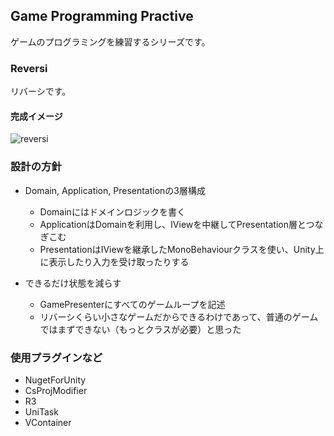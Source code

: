 ## Game Programming Practive

ゲームのプログラミングを練習するシリーズです。

### Reversi

リバーシです。

#### 完成イメージ

![reversi](https://github.com/qemel/gpp-reversi/assets/99727161/bc42d211-837a-40ec-b7ee-5f9131eaa832)


### 設計の方針

- Domain, Application, Presentationの3層構成
  - Domainにはドメインロジックを書く
  - ApplicationはDomainを利用し、IViewを中継してPresentation層とつなぎこむ
  - PresentationはIViewを継承したMonoBehaviourクラスを使い、Unity上に表示したり入力を受け取ったりする
 
- できるだけ状態を減らす
  - GamePresenterにすべてのゲームループを記述
  - リバーシくらい小さなゲームだからできるわけであって、普通のゲームではまずできない（もっとクラスが必要）と思った
 
### 使用プラグインなど

- NugetForUnity
- CsProjModifier
- R3
- UniTask
- VContainer
